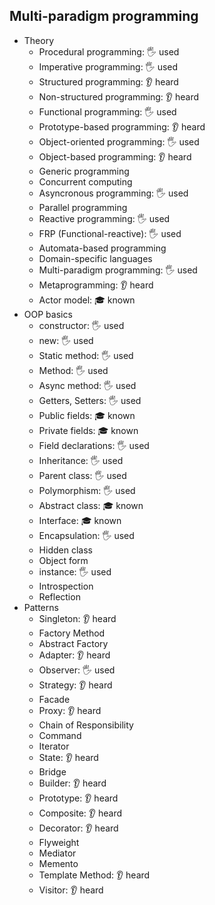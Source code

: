 ## Multi-paradigm programming

- Theory
  - Procedural programming: 🖐️ used
  - Imperative programming: 🖐️ used
  - Structured programming: 👂 heard
  - Non-structured programming: 👂 heard
  - Functional programming: 🖐️ used
  - Prototype-based programming: 👂 heard
  - Object-oriented programming: 🖐️ used
  - Object-based programming: 👂 heard
  - Generic programming
  - Concurrent computing
  - Asyncronous programming: 🖐️ used
  - Parallel programming
  - Reactive programming: 🖐️ used
  - FRP (Functional-reactive): 🖐️ used
  - Automata-based programming
  - Domain-specific languages
  - Multi-paradigm programming: 🖐️ used
  - Metaprogramming: 👂 heard
  - Actor model: 🎓 known
- OOP basics
  - constructor: 🖐️ used
  - new: 🖐️ used
  - Static method: 🖐️ used
  - Method: 🖐️ used
  - Async method: 🖐️ used
  - Getters, Setters: 🖐️ used
  - Public fields: 🎓 known
  - Private fields: 🎓 known
  - Field declarations: 🖐️ used
  - Inheritance: 🖐️ used
  - Parent class: 🖐️ used
  - Polymorphism: 🖐️ used
  - Abstract class: 🎓 known
  - Interface: 🎓 known
  - Encapsulation: 🖐️ used
  - Hidden class
  - Object form
  - instance: 🖐️ used
  - Introspection
  - Reflection
- Patterns
  - Singleton: 👂 heard
  - Factory Method
  - Abstract Factory
  - Adapter: 👂 heard
  - Observer: 🖐️ used
  - Strategy: 👂 heard
  - Facade
  - Proxy: 👂 heard
  - Chain of Responsibility
  - Command
  - Iterator
  - State: 👂 heard
  - Bridge
  - Builder: 👂 heard
  - Prototype: 👂 heard
  - Composite: 👂 heard
  - Decorator: 👂 heard
  - Flyweight
  - Mediator
  - Memento
  - Template Method: 👂 heard
  - Visitor: 👂 heard
